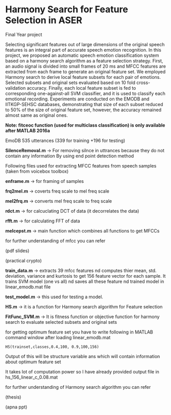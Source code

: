 # Harmony Search for Feature Selection in ASER
Final Year project


Selecting significant features out of large dimensions of the original speech features is an integral part of accurate speech emotion recognition. In this project, we proposed an automatic speech emotion classification system based on a harmony search algorithm as a feature selection strategy.
First, an audio signal is divided into small frames of 20 ms and MFCC features are extracted from each frame to generate an original feature set.
We employed Harmony search to derive local feature subsets for each pair of emotions. Selected subsets and original sets evaluated based on 10 fold cross-validation accuracy.
Finally, each local feature subset is fed to corresponding one-against-all SVM classifier, and it is used to classify each emotional recording.
Experiments are conducted on the EMODB and IITKGP-SEHSC databases, demonstrating that size of each subset reduced to 50% of the size of original feature set, however, the accuracy remained almost same as original ones.


**Note: fitceoc function (used for multiclass classification) is only available after MATLAB 2016a**


EmoDB 535 utterances (339 for training +196 for testing)


**SilenceRemoval.m** -> For removing silnce in uttrances because they do not contain any information
                    By using end point detection method


Following files used for extracting MFCC features from speech samples (taken from voicebox toolbox)


**enframe.m**	-> for framing of samples

**frq2mel.m**	-> coverts freq scale to mel freq scale

**mel2frq.m**	-> converts mel freq scale to freq scale

**rdct.m** -> for calcuclating DCT of data (it decorrelates the data)

**rfft.m** -> for calculating FFT of data

**melcepst.m**	-> main function which combines all functions to get MFCCs 

for further understanding of mfcc you can refer

(pdf slides)

(practical crypto)


**train_data.m** -> extracts 39 mfcc features nd computes thier mean, std. deviation, variance and kurtosis to get 156 feature vector for each sample. It trains SVM model (one vs all) nd saves all these feature nd trained model in linear_emodb.mat	file


**test_model.m** -> this used for testing a model.


**HS.m** -> it is a function for Harmony search algorithm for Feature selection

**FitFunc_SVM.m** -> It is fitness function or objective function for harmony search to evaluate selected subsets and original sets


for getting optimum feature set you have to write following in MATLAB command window after loading linear_emodb.mat

```HS(trainset,classes,0.4,100, 0.9,100,156)```

Output of this will be structure variable ans which will contain information about optimum feature set

It takes lot of computation power so I have already provided output file in hs_156_linear_c_0.08.mat 

for further understanding of Harmony search algorithm you can refer

(thesis)

(apna ppt)




